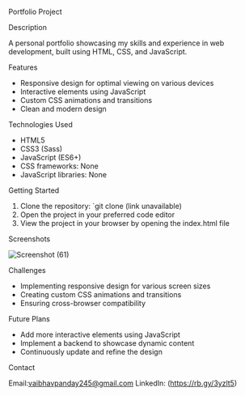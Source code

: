 
Portfolio Project

Description

A personal portfolio showcasing my skills and experience in web development, built using HTML, CSS, and JavaScript.

Features

- Responsive design for optimal viewing on various devices
- Interactive elements using JavaScript
- Custom CSS animations and transitions
- Clean and modern design

Technologies Used

- HTML5
- CSS3 (Sass)
- JavaScript (ES6+)
- CSS frameworks: None
- JavaScript libraries: None

Getting Started

1. Clone the repository: `git clone (link unavailable)
2. Open the project in your preferred code editor
3. View the project in your browser by opening the index.html file

Screenshots


![Screenshot (61)](https://github.com/user-attachments/assets/15744931-cecf-4963-8f9c-36119fd0f108)

Challenges

- Implementing responsive design for various screen sizes
- Creating custom CSS animations and transitions
- Ensuring cross-browser compatibility

Future Plans

- Add more interactive elements using JavaScript
- Implement a backend to showcase dynamic content
- Continuously update and refine the design

Contact

Email:vaibhavpanday245@gmail.com
LinkedIn: (https://rb.gy/3yzlt5)


